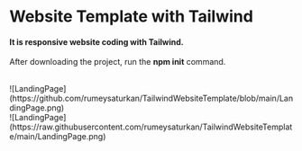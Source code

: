 # Website Template with Tailwind
<h4>It is responsive website coding with Tailwind.</h4>
<p>After downloading the project, run the <b>npm init</b> command.</p>
<br>
![LandingPage](https://github.com/rumeysaturkan/TailwindWebsiteTemplate/blob/main/LandingPage.png)
<br>
![LandingPage](https://raw.githubusercontent.com/rumeysaturkan/TailwindWebsiteTemplate/main/LandingPage.png)
